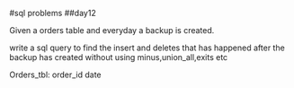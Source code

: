 #sql problems
##day12

Given a orders table and everyday a backup is created.


write a sql query to find the insert and deletes that has happened after the backup has created 
without using minus,union_all,exits etc


Orders_tbl:
order_id
date